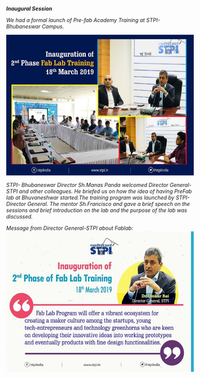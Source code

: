 ***Inaugural Session***   

*We had a formal launch of Pre-fab Academy Training at STPI-Bhubaneswar Campus.* 

![Launching-of-Training](/img/Inaugural.jpg)   

*STPI- Bhubaneswar Director Sh.Manas Panda welcomed Director General-STPI and other colleagues. He briefed us on how the idea of having PreFab lab at Bhuvaneshwar started.The training program was launched by STPI-Director General.* 
*The mentor Sh.Francisco and gave a brief speech on the sessions and brief introduction on the lab and the purpose of the lab was discussed.*

*Message from Director General-STPI about Fablab: ![DG Message](/img/DG-message.jpg)* 

